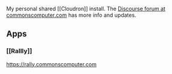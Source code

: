 ---
---

My personal shared [[Cloudron]] install. The [Discourse forum at commonscomputer.com](https://commonscomputer.com) has more info and updates.

## Apps

### [[Rallly]]

<https://rally.commonscomputer.com>